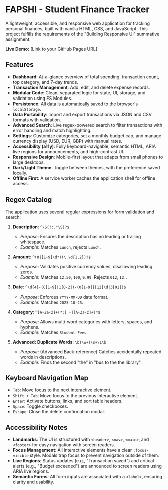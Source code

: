 # FAPSHI - Student Finance Tracker

A lightweight, accessible, and responsive web application for tracking personal finances, built with vanilla HTML, CSS, and JavaScript. This project fulfills the requirements of the "Building Responsive UI" summative assignment.

**Live Demo:** [Link to your GitHub Pages URL]

## Features

* **Dashboard**: At-a-glance overview of total spending, transaction count, top category, and 7-day trends.
* **Transaction Management**: Add, edit, and delete expense records.
* **Modular Code**: Clean, separated logic for state, UI, storage, and validation using ES Modules.
* **Persistence**: All data is automatically saved to the browser's `localStorage`.
* **Data Portability**: Import and export transactions via JSON and CSV formats with validation.
* **Advanced Search**: Live regex-powered search to filter transactions with error handling and match highlighting.
* **Settings**: Customize categories, set a monthly budget cap, and manage currency display (USD, EUR, GBP) with manual rates.
* **Accessibility (a11y)**: Fully keyboard-navigable, semantic HTML, ARIA live regions for announcements, and high-contrast UI.
* **Responsive Design**: Mobile-first layout that adapts from small phones to large desktops.
* **Dark/Light Theme**: Toggle between themes, with the preference saved locally.
* **Offline First**: A service worker caches the application shell for offline access.

## Regex Catalog

The application uses several regular expressions for form validation and search:

1.  **Description**: `^\S(?:.*\S)?$`
    * *Purpose*: Ensures the description has no leading or trailing whitespace.
    * *Example*: Matches `Lunch`, rejects ` Lunch `.

2.  **Amount**: `^(0|[1-9]\d*)(\.\d{1,2})?$`
    * *Purpose*: Validates positive currency values, disallowing leading zeros.
    * *Example*: Matches `12.50`, `100`, `0.99`. Rejects `012`, `12.`.

3.  **Date**: `^\d{4}-(0[1-9]|1[0-2])-(0[1-9]|[12]\d|3[01])$`
    * *Purpose*: Enforces `YYYY-MM-DD` date format.
    * *Example*: Matches `2025-10-25`.

4.  **Category**: `^[A-Za-z]+(?:[ -][A-Za-z]+)*$`
    * *Purpose*: Allows multi-word categories with letters, spaces, and hyphens.
    * *Example*: Matches `Student-Fees`.

5.  **Advanced: Duplicate Words**: `\b(\w+)\s+\1\b`
    * *Purpose*: (Advanced Back-reference) Catches accidentally repeated words in descriptions.
    * *Example*: Finds the second "the" in "bus to the the library".

## Keyboard Navigation Map

-   `Tab`: Move focus to the next interactive element.
-   `Shift + Tab`: Move focus to the previous interactive element.
-   `Enter`: Activate buttons, links, and sort table headers.
-   `Space`: Toggle checkboxes.
-   `Escape`: Close the delete confirmation modal.

## Accessibility Notes

-   **Landmarks**: The UI is structured with `<header>`, `<nav>`, `<main>`, and `<footer>` for easy navigation with screen readers.
-   **Focus Management**: All interactive elements have a clear `:focus-visible` style. Modals trap focus to prevent navigation outside of them.
-   **Live Regions**: Status updates (e.g., "Transaction saved") and critical alerts (e.g., "Budget exceeded") are announced to screen readers using ARIA live regions.
-   **Semantic Forms**: All form inputs are associated with a `<label>`, ensuring clarity and usability.
